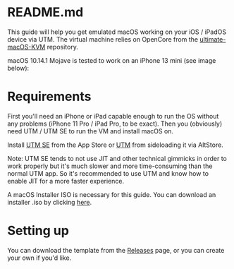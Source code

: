 # README.md
This guide will help you get emulated macOS working on your iOS / iPadOS device via UTM. The virtual machine relies on OpenCore from the [ultimate-macOS-KVM](https://github.com/Coopydood/ultimate-macOS-KVM/tree/main/resources/oc_store/compat_new) repository. 

macOS 10.14.1 Mojave is tested to work on an iPhone 13 mini (see image below):


# Requirements
First you'll need an iPhone or iPad capable enough to run the OS without any problems (iPhone 11 Pro / iPad Pro, to be exact). Then you (obviously) need UTM / UTM SE to run the VM and install macOS on.

Install [UTM SE](https://apps.apple.com/us/app/utm-se-retro-pc-emulator/id1564628856) from the App Store or [UTM](alt.getutm.app) from sideloading it via AltStore.

Note: UTM SE tends to not use JIT and other technical gimmicks in order to work properly but it's much slower and more time-consuming than the normal UTM app. So it's recommended to use UTM and know how to enable JIT for a more faster experience.

A macOS Installer ISO is necessary for this guide. You can download an installer .iso by clicking [here](https://archive.org/details/macos-collection).

# Setting up
You can download the template from the [Releases](https://www.nicksherlock.com/) page, or you can create your own if you'd like.
